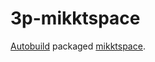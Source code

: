 # 3p-mikktspace

[Autobuild][] packaged [mikktspace][].

[Autobuild]: https://github.com/secondlife/autobuild
[mikktspace]: https://github.com/blender/blender/tree/main/intern/mikktspace
